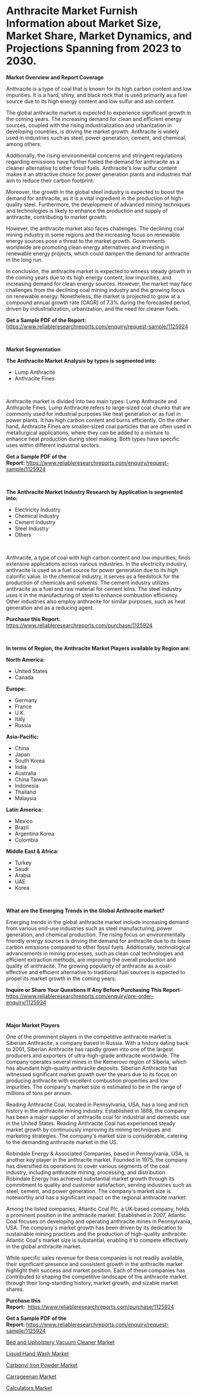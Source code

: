<p><h1>Anthracite Market Furnish Information about Market Size, Market Share, Market Dynamics, and Projections Spanning from 2023 to 2030.</h1></p><p><strong>Market Overview and Report Coverage</strong></p>
<p><p>Anthracite is a type of coal that is known for its high carbon content and low impurities. It is a hard, shiny, and black rock that is used primarily as a fuel source due to its high energy content and low sulfur and ash content.</p><p>The global anthracite market is expected to experience significant growth in the coming years. The increasing demand for clean and efficient energy sources, coupled with the rising industrialization and urbanization in developing countries, is driving the market growth. Anthracite is widely used in industries such as steel, power generation, cement, and chemical, among others.</p><p>Additionally, the rising environmental concerns and stringent regulations regarding emissions have further fueled the demand for anthracite as a cleaner alternative to other fossil fuels. Anthracite's low sulfur content makes it an attractive choice for power generation plants and industries that aim to reduce their carbon footprint.</p><p>Moreover, the growth in the global steel industry is expected to boost the demand for anthracite, as it is a vital ingredient in the production of high-quality steel. Furthermore, the development of advanced mining techniques and technologies is likely to enhance the production and supply of anthracite, contributing to market growth.</p><p>However, the anthracite market also faces challenges. The declining coal mining industry in some regions and the increasing focus on renewable energy sources pose a threat to the market growth. Governments worldwide are promoting clean energy alternatives and investing in renewable energy projects, which could dampen the demand for anthracite in the long run.</p><p>In conclusion, the anthracite market is expected to witness steady growth in the coming years due to its high energy content, low impurities, and increasing demand for clean energy sources. However, the market may face challenges from the declining coal mining industry and the growing focus on renewable energy. Nonetheless, the market is projected to grow at a compound annual growth rate (CAGR) of 7.3% during the forecasted period, driven by industrialization, urbanization, and the need for cleaner fuels.</p></p>
<p><strong>Get a Sample PDF of the Report:</strong> <a href="https://www.reliableresearchreports.com/enquiry/request-sample/1125924">https://www.reliableresearchreports.com/enquiry/request-sample/1125924</a></p>
<p>&nbsp;</p>
<p><strong>Market Segmentation</strong></p>
<p><strong>The Anthracite Market Analysis by types is segmented into:</strong></p>
<p><ul><li>Lump Anthracite</li><li>Anthracite Fines</li></ul></p>
<p>&nbsp;</p>
<p><p>Anthracite market is divided into two main types: Lump Anthracite and Anthracite Fines. Lump Anthracite refers to large-sized coal chunks that are commonly used for industrial purposes like heat generation or as fuel in power plants. It has high carbon content and burns efficiently. On the other hand, Anthracite Fines are smaller-sized coal particles that are often used in metallurgical applications, where they can be added to a mixture to enhance heat production during steel making. Both types have specific uses within different industrial sectors.</p></p>
<p><strong>Get a Sample PDF of the Report:</strong>&nbsp;<a href="https://www.reliableresearchreports.com/enquiry/request-sample/1125924">https://www.reliableresearchreports.com/enquiry/request-sample/1125924</a></p>
<p>&nbsp;</p>
<p><strong>The Anthracite Market Industry Research by Application is segmented into:</strong></p>
<p><ul><li>Electricity Industry</li><li>Chemical Industry</li><li>Cement Industry</li><li>Steel Industry</li><li>Others</li></ul></p>
<p>&nbsp;</p>
<p><p>Anthracite, a type of coal with high carbon content and low impurities, finds extensive applications across various industries. In the electricity industry, anthracite is used as a fuel source for power generation due to its high calorific value. In the chemical industry, it serves as a feedstock for the production of chemicals and solvents. The cement industry utilizes anthracite as a fuel and raw material for cement kilns. The steel industry uses it in the manufacturing of steel to enhance combustion efficiency. Other industries also employ anthracite for similar purposes, such as heat generation and as a reducing agent.</p></p>
<p><strong>Purchase this Report:</strong>&nbsp; <a href="https://www.reliableresearchreports.com/purchase/1125924">https://www.reliableresearchreports.com/purchase/1125924</a></p>
<p>&nbsp;</p>
<p><strong>In terms of Region, the Anthracite Market Players available by Region are:</strong></p>
<p>
    <p> <strong> North America: </strong>
        <ul>
            <li>United States</li>
            <li>Canada</li>
        </ul>
        </p> 
    <p> <strong> Europe: </strong>
        <ul>
            <li>Germany</li>
            <li>France</li>
            <li>U.K.</li>
            <li>Italy</li>
            <li>Russia</li>
        </ul>
        </p> 
    <p> <strong> Asia-Pacific: </strong>
        <ul>
            <li>China</li>
            <li>Japan</li>
            <li>South Korea</li>
            <li>India</li>
            <li>Australia</li>
            <li>China Taiwan</li>
            <li>Indonesia</li>
            <li>Thailand</li>
            <li>Malaysia</li>
        </ul>
        </p> 
    <p> <strong> Latin America: </strong>
        <ul>
            <li>Mexico</li>
            <li>Brazil</li>
            <li>Argentina Korea</li>
            <li>Colombia</li>
        </ul>
        </p> 
    <p> <strong> Middle East & Africa: </strong>
        <ul>
            <li>Turkey</li>
            <li>Saudi</li>
            <li>Arabia</li>
            <li>UAE</li>
            <li>Korea</li>
        </ul>
    </p>
    </p>
<p>&nbsp;</p>
<p><strong>What are the Emerging Trends in the Global Anthracite market?</strong></p>
<p><p>Emerging trends in the global anthracite market include increasing demand from various end-use industries such as steel manufacturing, power generation, and chemical production. The rising focus on environmentally friendly energy sources is driving the demand for anthracite due to its lower carbon emissions compared to other fossil fuels. Additionally, technological advancements in mining processes, such as clean coal technologies and efficient extraction methods, are improving the overall production and quality of anthracite. The growing popularity of anthracite as a cost-effective and efficient alternative to traditional fuel sources is expected to propel its market growth in the coming years.</p></p>
<p><strong>Inquire or Share Your Questions If Any Before Purchasing This Report</strong>- <a href="https://www.reliableresearchreports.com/enquiry/pre-order-enquiry/1125924">https://www.reliableresearchreports.com/enquiry/pre-order-enquiry/1125924</a></p>
<p>&nbsp;</p>
<p><strong>Major Market Players</strong></p>
<p><p>One of the prominent players in the competitive anthracite market is Siberian Anthracite, a company based in Russia. With a history dating back to 2001, Siberian Anthracite has rapidly grown into one of the largest producers and exporters of ultra-high-grade anthracite worldwide. The company operates several mines in the Kemerovo region of Siberia, which has abundant high-quality anthracite deposits. Siberian Anthracite has witnessed significant market growth over the years due to its focus on producing anthracite with excellent combustion properties and low impurities. The company's market size is estimated to be in the range of millions of tons per annum.</p><p>Reading Anthracite Coal, located in Pennsylvania, USA, has a long and rich history in the anthracite mining industry. Established in 1888, the company has been a major supplier of anthracite coal for industrial and domestic use in the United States. Reading Anthracite Coal has experienced steady market growth by continuously improving its mining techniques and marketing strategies. The company's market size is considerable, catering to the demanding anthracite market in the US.</p><p>Robindale Energy & Associated Companies, based in Pennsylvania, USA, is another key player in the anthracite market. Founded in 1975, the company has diversified its operations to cover various segments of the coal industry, including anthracite mining, processing, and distribution. Robindale Energy has achieved substantial market growth through its commitment to quality and customer satisfaction, serving industries such as steel, cement, and power generation. The company's market size is noteworthy and has a significant impact on the regional anthracite market.</p><p>Among the listed companies, Atlantic Coal Plc, a UK-based company, holds a prominent position in the anthracite market. Established in 2007, Atlantic Coal focuses on developing and operating anthracite mines in Pennsylvania, USA. The company's market growth has been driven by its dedication to sustainable mining practices and the production of high-quality anthracite. Atlantic Coal's market size is substantial, enabling it to compete effectively in the global anthracite market.</p><p>While specific sales revenue for these companies is not readily available, their significant presence and consistent growth in the anthracite market highlight their success and market position. Each of these companies has contributed to shaping the competitive landscape of the anthracite market through their long-standing history, market growth, and sizable market shares.</p></p>
<p><strong>Purchase this Report:</strong>&nbsp;&nbsp;<a href="https://www.reliableresearchreports.com/purchase/1125924">https://www.reliableresearchreports.com/purchase/1125924</a></p>
<p></p>
<p><strong>Get a Sample PDF of the Report:</strong>&nbsp;<a href="https://www.reliableresearchreports.com/enquiry/request-sample/1125924">https://www.reliableresearchreports.com/enquiry/request-sample/1125924</a></p>
<p><p><a href="https://www.linkedin.com/pulse/bed-upholstery-vacuum-cleaner-market-research-report-xqvuc/">Bed and Upholstery Vacuum Cleaner Market</a></p><p><a href="https://www.linkedin.com/pulse/liquid-hand-wash-market-insights-players-forecast-till-dre8c/">Liquid Hand Wash Market</a></p><p><a href="https://github.com/castoriffic/Market-Research-Report-List-2/blob/main/carbonyl-iron-powder-market.md">Carbonyl Iron Powder Market</a></p><p><a href="https://github.com/mabutironaldo/Market-Research-Report-List-2/blob/main/carrageenan-market.md">Carrageenan Market</a></p><p><a href="https://www.linkedin.com/pulse/calculators-market-size-share-amp-trends-analysis-report-ek2kc/">Calculators Market</a></p></p>
